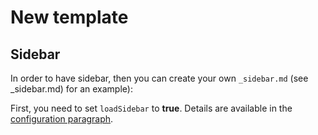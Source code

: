 # New template

## Sidebar

In order to have sidebar, then you can create your own `_sidebar.md` (see _sidebar.md) for an example):

First, you need to set `loadSidebar` to **true**. Details are available in the [configuration paragraph](options.md).
